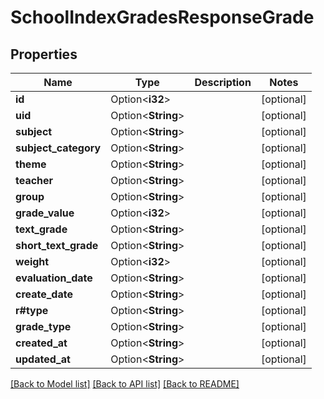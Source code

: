 # SchoolIndexGradesResponseGrade

## Properties

Name | Type | Description | Notes
------------ | ------------- | ------------- | -------------
**id** | Option<**i32**> |  | [optional]
**uid** | Option<**String**> |  | [optional]
**subject** | Option<**String**> |  | [optional]
**subject_category** | Option<**String**> |  | [optional]
**theme** | Option<**String**> |  | [optional]
**teacher** | Option<**String**> |  | [optional]
**group** | Option<**String**> |  | [optional]
**grade_value** | Option<**i32**> |  | [optional]
**text_grade** | Option<**String**> |  | [optional]
**short_text_grade** | Option<**String**> |  | [optional]
**weight** | Option<**i32**> |  | [optional]
**evaluation_date** | Option<**String**> |  | [optional]
**create_date** | Option<**String**> |  | [optional]
**r#type** | Option<**String**> |  | [optional]
**grade_type** | Option<**String**> |  | [optional]
**created_at** | Option<**String**> |  | [optional]
**updated_at** | Option<**String**> |  | [optional]

[[Back to Model list]](../README.md#documentation-for-models) [[Back to API list]](../README.md#documentation-for-api-endpoints) [[Back to README]](../README.md)


